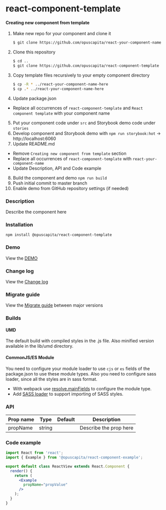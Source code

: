 # react-component-template

#### Creating new component from template
1. Make new repo for your component and clone it
   ```bash
   $ git clone https://github.com/opuscapita/react-your-component-name-here
   ```
2. Clone this repository
   ```bash
   $ cd ..
   $ git clone https://github.com/opuscapita/react-component-template
   ```
3. Copy template files recursively to your empty component directory
   ```bash
   $ cp -R * ../react-your-component-name-here
   $ cp .* ../react-your-component-name-here
   ```
4. Update package.json
  - Replace all occurrences of `react-component-template` and `React component template` with your component name
5. Put your component code under `src` and Storybook demo code under `stories`
6. Develop component and Storybook demo with `npm run storybook:hot` -> http://localhost:6060
7. Update README.md
  - Remove `Creating new component from template` section
  - Replace all occurrences of `react-component-template` with `react-your-component-name`
  - Update Description, API and Code example
8. Build the component and demo `npm run build` 
9. Push initial commit to master branch
10. Enable demo from GitHub repository settings (if needed)

### Description
Describe the component here

### Installation
```
npm install @opuscapita/react-component-template
```

### Demo
View the [DEMO](https://opuscapita.github.io/react-component-template)

### Change log
View the [Change log](CHANGELOG.md)

### Migrate guide
View the [Migrate guide](MIGRATEGUIDE.md) between major versions

### Builds
#### UMD
The default build with compiled styles in the .js file. Also minified version available in the lib/umd directory.
#### CommonJS/ES Module
You need to configure your module loader to use `cjs` or `es` fields of the package.json to use these module types.
Also you need to configure sass loader, since all the styles are in sass format.
* With webpack use [resolve.mainFields](https://webpack.js.org/configuration/resolve/#resolve-mainfields) to configure the module type.
* Add [SASS loader](https://github.com/webpack-contrib/sass-loader) to support importing of SASS styles.

### API
| Prop name                | Type             | Default                                  | Description                              |
| ------------------------ | ---------------- | ---------------------------------------- | ---------------------------------------- |
| propName                 | string           |                                          | Describe the prop here                   |

### Code example
```jsx
import React from 'react';
import { Example } from '@opuscapita/react-component-example';

export default class ReactView extends React.Component {
  render() {
    return (
      <Example
        propName="propValue"
      />
    );
  }
}
```
